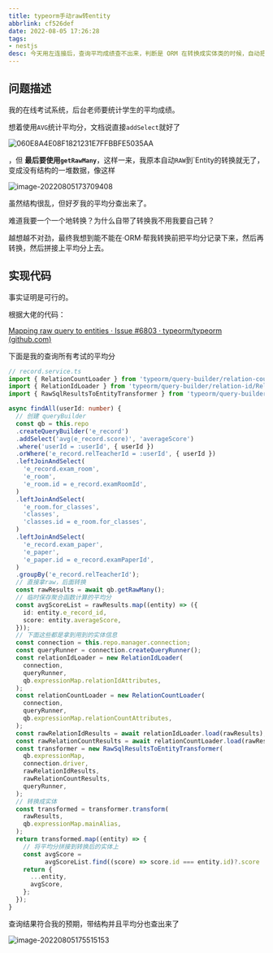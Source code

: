 ```yaml
---
title: typeorm手动raw转entity
abbrlink: cf526def
date: 2022-08-05 17:26:28
tags:
- nestjs
desc: 今天用左连接后，查询平均成绩查不出来，判断是 ORM 在转换成实体类的时候，自动把不认识的字段过滤掉了，想到一解决方案，记录一下。
---
```






## 问题描述

我的在线考试系统，后台老师要统计学生的平均成绩。

想着使用`AVG`统计平均分，文档说直接`addSelect`就好了

![060E8A4E08F1821231E7FFBBFE5035AA](typeorm手动raw转entity/060E8A4E08F1821231E7FFBBFE5035AA.jpg)

，但 **最后要使用`getRawMany`**，这样一来，我原本自动`RAW`到`Entity的转换就无了，变成没有结构的一堆数据，像这样

![image-20220805173709408](typeorm手动raw转entity/image-20220805173709408.png)

虽然结构很乱，但好歹我的平均分查出来了。

难道我要一个一个地转换？为什么自带了转换我不用我要自己转？

越想越不对劲，最终我想到能不能在·ORM·帮我转换前把平均分记录下来，然后再转换，然后拼接上平均分上去。



## 实现代码

事实证明是可行的。

根据大佬的代码：

[Mapping raw query to entities · Issue #6803 · typeorm/typeorm (github.com)](https://github.com/typeorm/typeorm/issues/6803#issuecomment-864681382)

下面是我的查询所有考试的平均分

```typescript
// record.service.ts
import { RelationCountLoader } from 'typeorm/query-builder/relation-count/RelationCountLoader';
import { RelationIdLoader } from 'typeorm/query-builder/relation-id/RelationIdLoader';
import { RawSqlResultsToEntityTransformer } from 'typeorm/query-builder/transformer/RawSqlResultsToEntityTransformer';

async findAll(userId: number) {
  // 创建 queryBuilder
  const qb = this.repo
  .createQueryBuilder('e_record')
  .addSelect('avg(e_record.score)', 'averageScore')
  .where('userId = :userId', { userId })
  .orWhere('e_record.relTeacherId = :userId', { userId })
  .leftJoinAndSelect(
    'e_record.exam_room',
    'e_room',
    'e_room.id = e_record.examRoomId',
  )
  .leftJoinAndSelect(
    'e_room.for_classes',
    'classes',
    'classes.id = e_room.for_classes',
  )
  .leftJoinAndSelect(
    'e_record.exam_paper',
    'e_paper',
    'e_paper.id = e_record.examPaperId',
  )
  .groupBy('e_record.relTeacherId');
  // 直接拿raw，后面转换
  const rawResults = await qb.getRawMany();
  // 临时保存聚合函数计算的平均分
  const avgScoreList = rawResults.map((entity) => ({
    id: entity.e_record_id,
    score: entity.averageScore,
  }));
  // 下面这些都是拿到用到的实体信息
  const connection = this.repo.manager.connection;
  const queryRunner = connection.createQueryRunner();
  const relationIdLoader = new RelationIdLoader(
    connection,
    queryRunner,
    qb.expressionMap.relationIdAttributes,
  );
  const relationCountLoader = new RelationCountLoader(
    connection,
    queryRunner,
    qb.expressionMap.relationCountAttributes,
  );
  const rawRelationIdResults = await relationIdLoader.load(rawResults);
  const rawRelationCountResults = await relationCountLoader.load(rawResults);
  const transformer = new RawSqlResultsToEntityTransformer(
    qb.expressionMap,
    connection.driver,
    rawRelationIdResults,
    rawRelationCountResults,
    queryRunner,
  );
  // 转换成实体
  const transformed = transformer.transform(
    rawResults,
    qb.expressionMap.mainAlias,
  );
  return transformed.map((entity) => {
    // 将平均分拼接到转换后的实体上
    const avgScore =
          avgScoreList.find((score) => score.id === entity.id)?.score || 0;
    return {
      ...entity,
      avgScore,
    };
  });
}
```

查询结果符合我的预期，带结构并且平均分也查出来了

![image-20220805175515153](typeorm手动raw转entity/image-20220805175515153.png)
